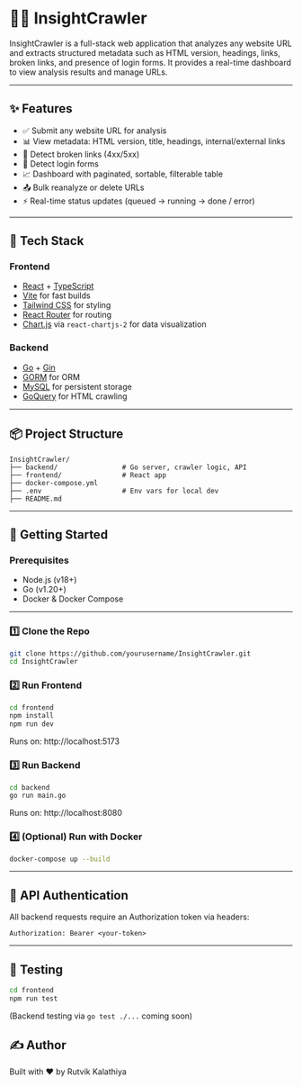 # 🕵️‍♂️ InsightCrawler

InsightCrawler is a full-stack web application that analyzes any website URL and extracts structured metadata such as HTML version, headings, links, broken links, and presence of login forms. It provides a real-time dashboard to view analysis results and manage URLs.

---

## ✨ Features

- ✅ Submit any website URL for analysis
- 📊 View metadata: HTML version, title, headings, internal/external links
- 🚫 Detect broken links (4xx/5xx)
- 🔐 Detect login forms
- 📈 Dashboard with paginated, sortable, filterable table
- 📤 Bulk reanalyze or delete URLs
- ⚡ Real-time status updates (queued → running → done / error)

---

## 🧰 Tech Stack

### Frontend
- [React](https://reactjs.org/) + [TypeScript](https://www.typescriptlang.org/)
- [Vite](https://vitejs.dev/) for fast builds
- [Tailwind CSS](https://tailwindcss.com/) for styling
- [React Router](https://reactrouter.com/) for routing
- [Chart.js](https://www.chartjs.org/) via `react-chartjs-2` for data visualization

### Backend
- [Go](https://golang.org/) + [Gin](https://gin-gonic.com/)
- [GORM](https://gorm.io/) for ORM
- [MySQL](https://www.mysql.com/) for persistent storage
- [GoQuery](https://github.com/PuerkitoBio/goquery) for HTML crawling

---

## 📦 Project Structure

```
InsightCrawler/
├── backend/                # Go server, crawler logic, API
├── frontend/               # React app
├── docker-compose.yml
├── .env                    # Env vars for local dev
├── README.md
```

---

## 🚀 Getting Started

### Prerequisites
- Node.js (v18+)
- Go (v1.20+)
- Docker & Docker Compose

---

### 1️⃣ Clone the Repo

```bash
git clone https://github.com/yourusername/InsightCrawler.git
cd InsightCrawler
```

### 2️⃣ Run Frontend
```bash
cd frontend
npm install
npm run dev
```
Runs on: http://localhost:5173

### 3️⃣ Run Backend
```bash
cd backend
go run main.go
```
Runs on: http://localhost:8080

### 4️⃣ (Optional) Run with Docker
```bash
docker-compose up --build
```

---

## 🔐 API Authentication
All backend requests require an Authorization token via headers:

```http
Authorization: Bearer <your-token>
```

---

## 🧪 Testing
```bash
cd frontend
npm run test
```
(Backend testing via `go test ./...` coming soon)


## ✍️ Author
Built with ❤️ by Rutvik Kalathiya